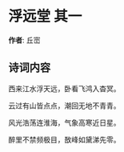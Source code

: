 # 浮远堂  其一

**作者**: 丘崈

## 诗词内容

西来江水浮天远，卧看飞鸿入杳冥。

云过有山皆点点，潮回无地不青青。

风光浩荡连淮海，气象高寒近日星。

醉里不禁频极目，敔峰如黛涕先零。


